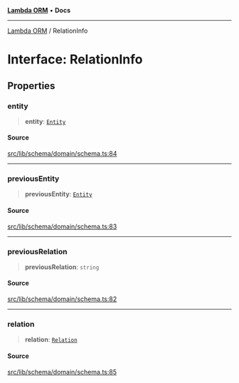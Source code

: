[**Lambda ORM**](../README.md) • **Docs**

***

[Lambda ORM](../README.md) / RelationInfo

# Interface: RelationInfo

## Properties

### entity

> **entity**: [`Entity`](Entity.md)

#### Source

[src/lib/schema/domain/schema.ts:84](https://github.com/lambda-orm/lambdaorm-base/blob/aa369ded9e7763a31678c0168646a8ee1291b500/src/lib/schema/domain/schema.ts#L84)

***

### previousEntity

> **previousEntity**: [`Entity`](Entity.md)

#### Source

[src/lib/schema/domain/schema.ts:83](https://github.com/lambda-orm/lambdaorm-base/blob/aa369ded9e7763a31678c0168646a8ee1291b500/src/lib/schema/domain/schema.ts#L83)

***

### previousRelation

> **previousRelation**: `string`

#### Source

[src/lib/schema/domain/schema.ts:82](https://github.com/lambda-orm/lambdaorm-base/blob/aa369ded9e7763a31678c0168646a8ee1291b500/src/lib/schema/domain/schema.ts#L82)

***

### relation

> **relation**: [`Relation`](Relation.md)

#### Source

[src/lib/schema/domain/schema.ts:85](https://github.com/lambda-orm/lambdaorm-base/blob/aa369ded9e7763a31678c0168646a8ee1291b500/src/lib/schema/domain/schema.ts#L85)
